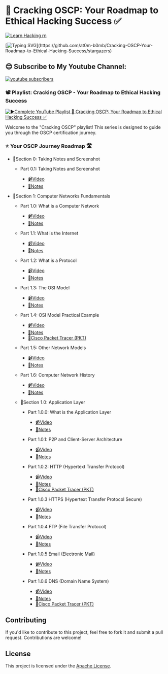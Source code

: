 # 🔐 Cracking OSCP: Your Roadmap to Ethical Hacking Success ✅

[![Learn Hacking rn](https://readme-typing-svg.demolab.com?font=Cedarville+Cursive&size=35&pause=1000&color=FFFF00&background=FFFFFF00&random=false&width=600&height=60&lines=%E2%9C%A8Learn+Ethical+Hacking+For+Free!!%E2%9C%A8)](https://linktr.ee/HackProKP)

[![Typing SVG](https://readme-typing-svg.demolab.com?font=Protest+Riot&size=30&pause=1000&color=02B6FF&random=false&width=520&lines=DON'T+FORGET+TO+%E2%AD%90+THIS+REPOSITORY!!)](https://github.com/at0m-b0mb/Cracking-OSCP-Your-Roadmap-to-Ethical-Hacking-Success/stargazers)

## 😊 Subscribe to My Youtube Channel:
<a href="https://www.youtube.com/@HackProKP?sub_confirmation=1">
         <img alt="youtube subscribers" title="Subscribe to my YouTube channel" src="https://custom-icon-badges.demolab.com/youtube/channel/subscribers/UC2AMoUO4AwOk69rFFliDfKQ?color=%23E05D44&label=SUBSCRIBE&logo=video&logoColor=white&style=for-the-badge&labelColor=CE4630"/></a> 

### 📽️ Playlist: Cracking OSCP - Your Roadmap to Ethical Hacking Success

<a href="https://www.youtube.com/watch?v=MvkNbn8i2so&list=PLyrv3TPh3ejYNZipa0OIUvkdjHeUTRJ3J&index=1&t=0s">
  <picture>
    <source media="(prefers-color-scheme: dark)" srcset="https://ytcards.demolab.com/?id=df-xmVLSasc&title=%F0%9F%94%90%20Cracking%20OSCP:%20Your%20Roadmap%20to%20Ethical%20Hacking%20Success%20%E2%9C%85&lang=en&timestamp=1704631419&background_color=%230d1117&title_color=%23ffffff&stats_color=%23dedede&max_title_lines=2&width=250&border_radius=5&duration=50000">
    <img src="https://ytcards.demolab.com/?id=df-xmVLSasc&title=%F0%9F%94%90%20Cracking%20OSCP:%20Your%20Roadmap%20to%20Ethical%20Hacking%20Success%20%E2%9C%85&lang=en&timestamp=1704631419&background_color=%230d1117&title_color=%23ffffff&stats_color=%23dedede&max_title_lines=2&width=250&border_radius=5&duration=50000" alt="▶️Complete YouTube Playlist 🔐 Cracking OSCP: Your Roadmap to Ethical Hacking Success ✅" title="▶️Complete YouTube Playlist 🔐 Cracking OSCP: Your Roadmap to Ethical Hacking Success ✅">
  </picture>
</a>

Welcome to the "Cracking OSCP" playlist! This series is designed to guide you through the OSCP certification journey.

### ⭐ Your OSCP Journey Roadmap 🛣️

+ 🥇Section 0: Taking Notes and Screenshot
  + Part 0.1: Taking Notes and Screenshot

    - [📹Video](https://youtu.be/MvkNbn8i2so)
    - [📝Notes](https://github.com/at0m-b0mb/Cracking-OSCP-Your-Roadmap-to-Ethical-Hacking-Success/blob/main/Video%20Notes/Section%200.%20Taking%20Notes%20and%20Screenshot/Part%200.1%20Taking%20Notes%20and%20Screenshot%20-%20OSCP%20SERIES.pdf)

+ 🥇Section 1: Computer Networks Fundamentals
  + Part 1.0: What is a Computer Network

    - [📹Video](https://youtu.be/9LHsVjGe504)
    - [📝Notes](https://github.com/at0m-b0mb/Cracking-OSCP-Your-Roadmap-to-Ethical-Hacking-Success/blob/main/Video%20Notes/Section%201.%20Computer%20Networks%20Fundamentals/Part%201.0%20What%20is%20a%20Computer%20Network%20-%20Computer%20Networks%20Fundamentals.pdf)

  + Part 1.1: What is the Internet

    - [📹Video](https://youtu.be/iV2iCXcB6E8)
    - [📝Notes](https://github.com/at0m-b0mb/Cracking-OSCP-Your-Roadmap-to-Ethical-Hacking-Success/blob/main/Video%20Notes/Section%201.%20Computer%20Networks%20Fundamentals/Part%201.1%20What%20is%20the%20Internet%20-%20Computer%20Networks%20Fundamentals.pdf)

  + Part 1.2: What is a Protocol

    - [📹Video](https://youtu.be/kOGot8npd00)
    - [📝Notes](https://github.com/at0m-b0mb/Cracking-OSCP-Your-Roadmap-to-Ethical-Hacking-Success/blob/main/Video%20Notes/Section%201.%20Computer%20Networks%20Fundamentals/Part%201.2%20What%20is%20a%20protocol%20-%20Computer%20Networks%20Fundamentals.pdf)

  + Part 1.3: The OSI Model

    - [📹Video](https://youtu.be/mj1s_CeDwlA)
    - [📝Notes](https://github.com/at0m-b0mb/Cracking-OSCP-Your-Roadmap-to-Ethical-Hacking-Success/blob/main/Video%20Notes/Section%201.%20Computer%20Networks%20Fundamentals/Part%201.3%20The%20OSI%20model%20-%20Computer%20Networks%20Fundamentals.pdf)

  + Part 1.4: OSI Model Practical Example

    - [📹Video](https://youtu.be/u2Ni5ohTatI)
    - [📝Notes](https://github.com/at0m-b0mb/Cracking-OSCP-Your-Roadmap-to-Ethical-Hacking-Success/blob/main/Video%20Notes/Section%201.%20Computer%20Networks%20Fundamentals/Part%201.4%20OSI%20Model%20Practical%20Example%20-%20Computer%20Networks%20Fundamentals.pdf)
    - [🛜Cisco Packet Tracer (PKT)](https://github.com/at0m-b0mb/Cracking-OSCP-Your-Roadmap-to-Ethical-Hacking-Success/blob/main/Resources/Cisco%20Packet%20Tracer/Part%201.4%20OSI%20Model%20Practical%20Example%20-%20Computer%20Networks%20Fundamentals.pkt)

  + Part 1.5: Other Network Models

    - [📹Video](https://youtu.be/ngprr3x1iIQ)
    - [📝Notes](https://github.com/at0m-b0mb/Cracking-OSCP-Your-Roadmap-to-Ethical-Hacking-Success/blob/main/Video%20Notes/Section%201.%20Computer%20Networks%20Fundamentals/Part%201.5%20Other%20Network%20models%20-%20Computer%20Networks%20Fundamentals.pdf)

  + Part 1.6: Computer Network History

    - [📹Video](https://youtu.be/Ik4Kdr-dE4A)
    - [📝Notes](https://github.com/at0m-b0mb/Cracking-OSCP-Your-Roadmap-to-Ethical-Hacking-Success/blob/main/Video%20Notes/Section%201.%20Computer%20Networks%20Fundamentals/Part%201.6%20Computer%20Networks%20history%20-%20Computer%20Networks%20Fundamentals.pdf)
    
  + 🥇Section 1.0: Application Layer
    + Part 1.0.0: What is the Application Layer 

      - [📹Video](https://youtu.be/wM3KOIYr0kE)
      - [📝Notes](https://github.com/at0m-b0mb/Cracking-OSCP-Your-Roadmap-to-Ethical-Hacking-Success/blob/main/Video%20Notes/Section%201.%20Computer%20Networks%20Fundamentals/Section%201.1.%20Application%20Layer/Part%201.0.0%20What%20is%20the%20Application%20Layer.pdf)

    + Part 1.0.1: P2P and Client-Server Architecture

      - [📹Video](https://youtu.be/df-xmVLSasc)
      - [📝Notes](https://github.com/at0m-b0mb/Cracking-OSCP-Your-Roadmap-to-Ethical-Hacking-Success/blob/main/Video%20Notes/Section%201.%20Computer%20Networks%20Fundamentals/Section%201.1.%20Application%20Layer/Part%201.0.1%20P2P%20and%20Client-Server%20Architecture.pdf)

    + Part 1.0.2: HTTP (Hypertext Transfer Protocol)

      - [📹Video](https://youtu.be/7tjVdZ3uNmc)
      - [📝Notes](https://github.com/at0m-b0mb/Cracking-OSCP-Your-Roadmap-to-Ethical-Hacking-Success/blob/main/Video%20Notes/Section%201.%20Computer%20Networks%20Fundamentals/Section%201.1.%20Application%20Layer/Part%201.0.2%20HTTP%20(Hypertext%20Transfer%20Protocol).pdf)
      - [🛜Cisco Packet Tracer (PKT)](https://github.com/at0m-b0mb/Cracking-OSCP-Your-Roadmap-to-Ethical-Hacking-Success/blob/main/Resources/Cisco%20Packet%20Tracer/Part%201.0.2%20HTTP%20(Hypertext%20Transfer%20Protocol).pkt)

    + Part 1.0.3 HTTPS (Hypertext Transfer Protocol Secure)
      - [📹Video](https://youtu.be/aB7z5386JeY)
      - [📝Notes](https://github.com/at0m-b0mb/Cracking-OSCP-Your-Roadmap-to-Ethical-Hacking-Success/blob/main/Video%20Notes/Section%201.%20Computer%20Networks%20Fundamentals/Section%201.1.%20Application%20Layer/Part%201.0.3%20HTTPS%20(Hypertext%20Transfer%20Protocol%20Secure).pdf)

    + Part 1.0.4 FTP (File Transfer Protocol)
      - [📹Video](https://youtu.be/mgbXVoQUz84)
      - [📝Notes](https://github.com/at0m-b0mb/Cracking-OSCP-Your-Roadmap-to-Ethical-Hacking-Success/blob/main/Video%20Notes/Section%201.%20Computer%20Networks%20Fundamentals/Section%201.1.%20Application%20Layer/Part%201.0.4%20FTP%20(File%20Transfer%20Protocol).pdf)

    + Part 1.0.5 Email (Electronic Mail)
      - [📹Video](https://youtu.be/hCPcywdT-TY)
      - [📝Notes](https://github.com/at0m-b0mb/Cracking-OSCP-Your-Roadmap-to-Ethical-Hacking-Success/blob/main/Video%20Notes/Section%201.%20Computer%20Networks%20Fundamentals/Section%201.1.%20Application%20Layer/Part%201.0.5%20Email%20(Electronic%20Mail).pdf)

    + Part 1.0.6 DNS (Domain Name System)
      - [📹Video](https://youtu.be/6S6e45InyEY)
      - [📝Notes](https://github.com/at0m-b0mb/Cracking-OSCP-Your-Roadmap-to-Ethical-Hacking-Success/blob/main/Video%20Notes/Section%201.%20Computer%20Networks%20Fundamentals/Section%201.1.%20Application%20Layer/Part%201.0.6%20DNS%20(Domain%20Name%20System).pdf)
      - [🛜Cisco Packet Tracer (PKT)](https://github.com/at0m-b0mb/Cracking-OSCP-Your-Roadmap-to-Ethical-Hacking-Success/blob/main/Resources/Cisco%20Packet%20Tracer/Part%201.0.6%20DNS%20(Domain%20Name%20System)%20-%20Computer%20Networks%20Fundamentals.pkt)


## Contributing
If you'd like to contribute to this project, feel free to fork it and submit a pull request. Contributions are welcome!

## License
This project is licensed under the [Apache License](LICENSE).
